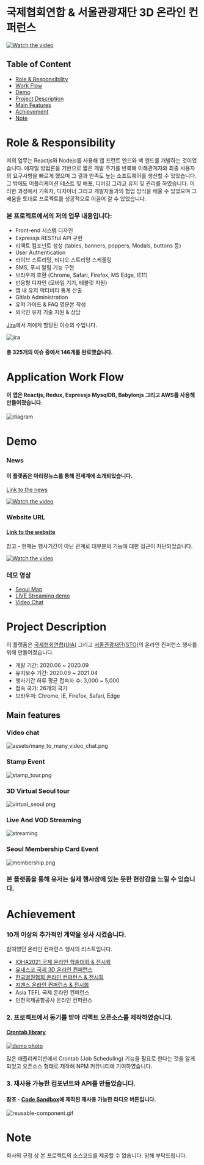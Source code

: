 # 국제협회연합 & 서울관광재단 3D 온라인 컨퍼런스

[![Watch the video](assets/virtual_seoul2.gif)](https://wclf2021.miceworld.or.kr/)

## Table of Content

- [Role & Responsibility](#Role--Responsibility)
- [Work Flow](#Application-Work-Flow)
- [Demo](#Demo)
- [Project Description](#Project-Description)
- [Main Features](#Main-features)
- [Achievement](#Achievement)
- [Note](#Note)

# Role & Responsibility

저의 업무는 Reactjs와 Nodejs를 사용해 앱 프런트 엔드와 백 엔드를 개발하는 것이었습니다. 애자일 방법론을 기반으로 짧은 개발 주기를 반복해 이해관계자와 최종 사용자의 요구사항을 빠르게 했으며 그 결과 만족도 높는 소프트웨어를 생산할 수 있었습니다. 그 밖에도 어플리케이션 테스트 및 배포, 디버깅 그리고 유지 및 관리를 하였습니다. 이러한 과정에서 기획자, 디자이너 그리고 개발자들과의 협업 방식을 배울 수 있었으며 그 배움을 토대로 프로젝트를 성공적으로 이끌어 갈 수 있었습니다.

### 본 프로젝트에서의 저의 업무 내용입니다:

- Front-end 시스템 디자인 
- Expressjs RESTful API 구현
- 리액트 컴포넌트 생성 (tables, banners, poppers, Modals, buttons 등)
- User Authentication
- 라이브 스트리밍, 비디오 스트리밍 스케줄링
- SMS, 푸시 알림 기능 구현
- 브라우저 호환 (Chrome, Safari, Firefox, MS Edge, IE11)
- 반응형 디자인 (모바일 기기, 테블릿 지원)
- 앱 내 유저 액티비티 통계 산출
- Gitlab Administration
- 유저 가이드 & FAQ 영문본 작성
- 외국인 유저 기술 지원 & 상담


[Jira](https://www.atlassian.com/software/jira)에서 저에게 할당된 이슈의 수입니다. 

![jira](assets/jira3.jpg)

#### 총 325개의 이슈 중에서 146개를 완료했습니다.

# Application Work Flow

#### 이 앱은 Reactjs, Redux, Expressjs MysqlDB, Babylonjs 그리고 AWS를 사용해 만들어졌습니다.


![diagram](assets/diagram.png)

# Demo

### News

#### 이 플랫폼은 아리랑뉴스를 통해 전세계에 소개되었습니다. 

[Link to the news](https://www.youtube.com/watch?v=ksBnRT1f2Ak&t=2s)

[![Watch the video](assets/news.jpg)](https://www.youtube.com/watch?v=ksBnRT1f2Ak&t=2s)

### Website URL

#### [Link to the website](https://wclf2021.miceworld.or.kr/)
참고 - 현재는 행사기간이 아닌 관계로 대부분의 기능에 대한 접근이 차단되었습니다.

[![Watch the video](assets/virtual_seoul2.gif)](https://wclf2021.miceworld.or.kr/)

### 데모 영상

- [Seoul Map](https://www.youtube.com/watch?v=6EdqKznxncA)
- [LIVE Streaming demo](https://www.youtube.com/watch?v=a9wX4MSkSyg)
- [Video Chat](https://www.youtube.com/watch?v=edzgNn5f5yQ)

# Project Description

이 플랫폼은 [국제협회연합(UIA)](https://uia.org/) 그리고 [서울관광재단(STO)](http://www.sto.or.kr/english/index)의 온라인 컨퍼런스 행사를 위해 만들어졌습니다.

- 개발 기간: 2020.06 ~ 2020.09
- 유지보수 기간: 2020.09 ~ 2021.04
- 행사기간 하루 평균 접속자 수: 3,000 ~ 5,000
- 접속 국가: 26개의 국가
- 브라우저: Chrome, IE, Firefox, Safari, Edge

## Main features

### Video chat

![assets/many_to_many_video_chat.png](assets/video_chat.jpg)

### Stamp Event

![stamp_tour.png](assets/stamp_tour.png)

### 3D Virtual Seoul tour

![virtual_seoul.png](assets/virtual_seoul.png)

### Live And VOD Streaming

![streaming](assets/live_streaming.jpg)

### Seoul Membership Card Event

![membership.png](assets/membership.png)


### 본 플랫폼을 통해 유저는 실제 행사장에 있는 듯한 현장감을 느낄 수 있습니다.


# Achievement

### 10개 이상의 추가적인 계약을 성사 시켰습니다.

참여했던 온라인 컨퍼런스 행사의 리스트입니다. 
- [IOHA2021 국제 온라인 학술대회 & 전시회](https://ioha2021conference.org/)
- [유네스코 국제 3D 온라인 컨퍼런스](https://iclc2021.govent.io/)
- [한국병원협회 온라인 컨퍼런스 & 전시회](https://khc2020.salin.co.kr) 
- [지멘스 온라인 컨퍼런스 & 전시회](https://siemens-evavconference.govent.io) 
- Asia TEFL 국제 온라인 컨퍼런스
- 인천국제공항공사 온라인 컨퍼런스

### 2. 프로젝트에서 동기를 받아 리액트 오픈소스를 제작하였습니다.

#### [Crontab library](https://www.npmjs.com/package/reactjs-crontab)
[![demo photo](assets/crontab.png)](https://www.npmjs.com/package/reactjs-crontab)

많은 애플리케이션에서 Crontab (Job Scheduling) 기능을 필요로 한다는 것을 알게 되었고 오픈소스 형태로 제작해 NPM 커뮤니티에 기여하였습니다.

### 3. 재사용 가능한 컴포넌트와 API를 만들었습니다.

#### 참조 - [Code Sandbox](https://codesandbox.io/s/radio-3mtce?file=/src/App.jsx)에 제작된 재사용 가능한 라디오 버튼입니다. 

![reusable-component.gif](assets/reusable_component.gif)



# Note
회사의 규정 상 본 프로젝트의 소스코드를 제공할 수 없습니다. 양해 부탁드립니다.
